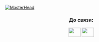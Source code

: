 [![MasterHead](https://github.com/a2sh3r/a2sh3r/assets/61034206/7aa7f8b5-b47e-4315-8d0d-cb8af714fc5d)](https://github.com/a2sh3r)

<h3 align="center">До связи:</h3>
<p align="center">
<a href="[VK](https://vk.com/wasagas)" target="blank"><img align="center" src="https://github.com/gauravghongde/social-icons/blob/master/SVG/Color/VK.svg" alt="" height="30" width="40" /></a>
<a href="[TG](https://t.me/a2sh3r)" target="blank"><img align="center" src="https://github.com/gauravghongde/social-icons/blob/master/SVG/Color/Telegram.svg" alt="" height="30" width="40" /></a>
</p>
